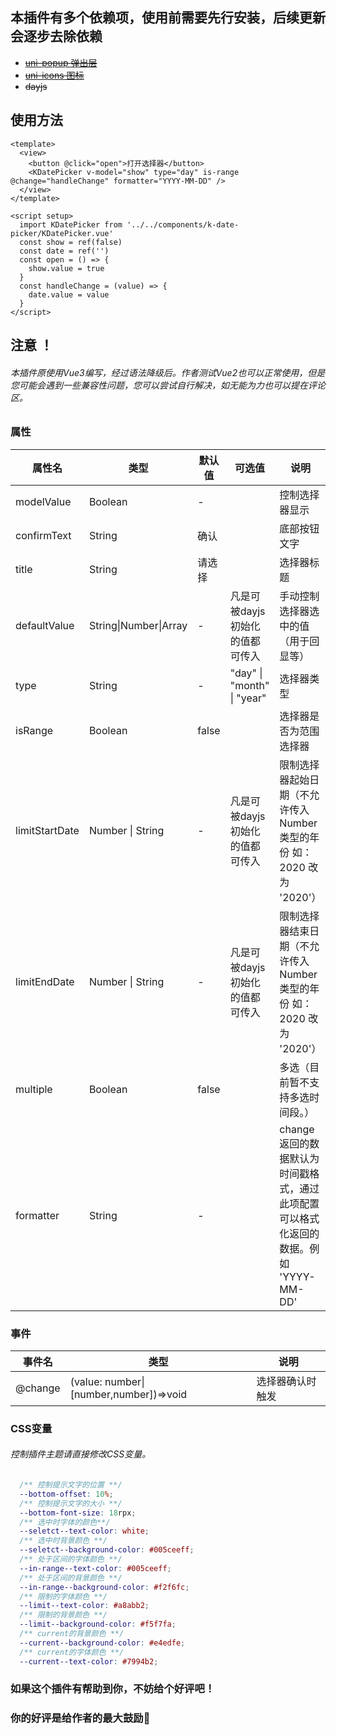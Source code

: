 ## 本插件有多个依赖项，使用前需要先行安装，后续更新会逐步去除依赖

- ~~[uni-popup 弹出层 ](https://ext.dcloud.net.cn/plugin?id=329)~~
- ~~[uni-icons 图标](https://ext.dcloud.net.cn/plugin?id=28)~~
- ~~dayjs~~

## 使用方法

```vue
<template>
  <view>
    <button @click="open">打开选择器</button>
    <KDatePicker v-model="show" type="day" is-range @change="handleChange" formatter="YYYY-MM-DD" />
  </view>
</template>

<script setup>
  import KDatePicker from '../../components/k-date-picker/KDatePicker.vue'
  const show = ref(false)
  const date = ref('')
  const open = () => {
    show.value = true
  }
  const handleChange = (value) => {
    date.value = value
  }
</script>
```

## 注意 ！

###### 本插件原使用Vue3编写，经过语法降级后。作者测试Vue2也可以正常使用，但是您可能会遇到一些兼容性问题，您可以尝试自行解决，如无能为力也可以提在评论区。

### 属性

| 属性名            | 类型                    | 默认值   | 可选值                        | 说明                                                   |
|----------------|-----------------------|-------|----------------------------|------------------------------------------------------|
| modelValue     | Boolean               | -     |                            | 控制选择器显示                                              |
| confirmText    | String                | 确认    |                            | 底部按钮文字                                               |
| title          | String                | 请选择   |                            | 选择器标题                                                |
| defaultValue   | String\|Number\|Array | -     | 凡是可被dayjs初始化的值都可传入         | 手动控制选择器选中的值（用于回显等）                                   |
| type           | String                | -     | "day" \| "month" \| "year" | 选择器类型                                                |
| isRange        | Boolean               | false |                            | 选择器是否为范围选择器                                          |
| limitStartDate | Number \| String      | -     | 凡是可被dayjs初始化的值都可传入         | 限制选择器起始日期（不允许传入Number类型的年份 如：2020 改为 '2020'）         |
| limitEndDate   | Number \| String      | -     | 凡是可被dayjs初始化的值都可传入         | 限制选择器结束日期（不允许传入Number类型的年份 如：2020 改为 '2020'）         |
| multiple       | Boolean               | false |                            | 多选（目前暂不支持多选时间段。）                                     |
| formatter      | String                | -     |                            | change返回的数据默认为时间戳格式，通过此项配置可以格式化返回的数据。例如 'YYYY-MM-DD' |

### 事件

| 事件名     | 类型                                      | 说明       |
|---------|-----------------------------------------|----------|
| @change | (value: number\| [number,number])=>void | 选择器确认时触发 |

### CSS变量

###### 控制插件主题请直接修改CSS变量。

```scss
  /** 控制提示文字的位置 **/
  --bottom-offset: 10%;
  /** 控制提示文字的大小 **/
  --bottom-font-size: 18rpx;
  /** 选中时字体的颜色**/
  --seletct--text-color: white;
  /** 选中时背景颜色 **/
  --seletct--background-color: #005ceeff;
  /** 处于区间的字体颜色 **/
  --in-range--text-color: #005ceeff;
  /** 处于区间的背景颜色 **/
  --in-range--background-color: #f2f6fc;
  /** 限制的字体颜色 **/
  --limit--text-color: #a8abb2;
  /** 限制的背景颜色 **/
  --limit--background-color: #f5f7fa;
  /** current的背景颜色 **/
  --current--background-color: #e4edfe;
  /** current的字体颜色 **/
  --current--text-color: #7994b2;
```


### 如果这个插件有帮助到你，不妨给个好评吧！
### 你的好评是给作者的最大鼓励🫡

